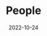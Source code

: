 ---
title: People
date: 2022-10-24

type: landing

sections:
  - block: people
    content:
      title: Meet the Team
      # Choose which groups/teams of users to display.
      #   Edit `user_groups` in each user's profile to add them to one or more of these groups.
      user_groups:
          - Faculty
          - PhD Students
          - MS by Research Students
          - Dual Degree
          - Honors Students
          - BTP Students
          - Research Interns
          - Alumni
          - Research Associates
      sort_by: Params.sort_order
      sort_ascending: true
    design:
      show_interests: false
      show_role: true
      show_social: true
---